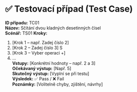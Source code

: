 # ✅ Testovací případ (Test Case)

**ID případu:** TC01  
**Název:** Sčítání dvou kladných desetinných čísel  
**Scénář:** TS01 <a name="ts01"></a>
**Kroky:**  
1. [Krok 1 – např. Zadej číslo 2]  
2. [Krok 2 – Zadej číslo 3]  S
3. [Krok 3 – Vyber operaci +]  
4. ...  
**Vstupy:** [Konkrétní hodnoty – např. 2 a 3]  
**Očekávaný výstup:** [Např. 5]  
**Skutečný výstup:** [Vyplní se při testu]  
**Výsledek:** ✅ Pass / ❌ Fail  
**Poznámky:** [Volitelně chyby, zjištění, návrhy]
